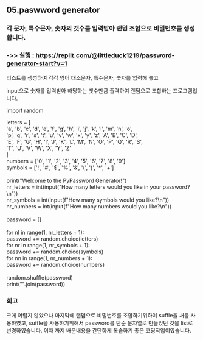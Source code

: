 ## 05.paswword generator

### 각 문자, 특수문자, 숫자의 갯수를 입력받아 랜덤 조합으로 비밀번호를 생성합니다.

### ->> 실행 : https://replit.com/@littleduck1219/password-generator-start?v=1

리스트를 생성하여 각각 영어 대소문자, 특수문자, 숫자를 입력해 놓고

input으로 숫자를 입력받아 해당하는 갯수만큼 출력하여 랜덤으로 조합하는 프로그램입니다.

import random<br>

letters = [<br>
    'a', 'b', 'c', 'd', 'e', 'f', 'g', 'h', 'i', 'j', 'k', 'l', 'm', 'n', 'o',<br>
    'p', 'q', 'r', 's', 't', 'u', 'v', 'w', 'x', 'y', 'z', 'A', 'B', 'C', 'D',<br>
    'E', 'F', 'G', 'H', 'I', 'J', 'K', 'L', 'M', 'N', 'O', 'P', 'Q', 'R', 'S',<br>
    'T', 'U', 'V', 'W', 'X', 'Y', 'Z'<br>
]<br>
numbers = ['0', '1', '2', '3', '4', '5', '6', '7', '8', '9']<br>
symbols = ['!', '#', '$', '%', '&', '(', ')', '*', '+']<br>
<br>
print("Welcome to the PyPassword Generator!")<br>
nr_letters = int(input("How many letters would you like in your password?\n"))<br>
nr_symbols = int(input(f"How many symbols would you like?\n"))<br>
nr_numbers = int(input(f"How many numbers would you like?\n"))<br>
<br>
password = []<br>
<br>
for nl in range(1, nr_letters + 1):<br>
    password += random.choice(letters)<br>
for nr in range(1, nr_symbols + 1):<br>
    password += random.choice(symbols)<br>
for nn in range(1, nr_numbers + 1):<br>
    password += random.choice(numbers)<br>
<br>
random.shuffle(password)<br>
print("".join(password))<br>

### 회고

크게 어렵지 않았으나 마지막에 랜덤으로 비밀번호를 조합하기위하여 suffle을 처음 사용하였고,
suffle을 사용하기위해서 password를 단순 문자열로 만들었던 것을 list로 변경하였습니다.
이때 까지 배운내용을 간단하게 복습하기 좋은 코딩작업이였습니다.